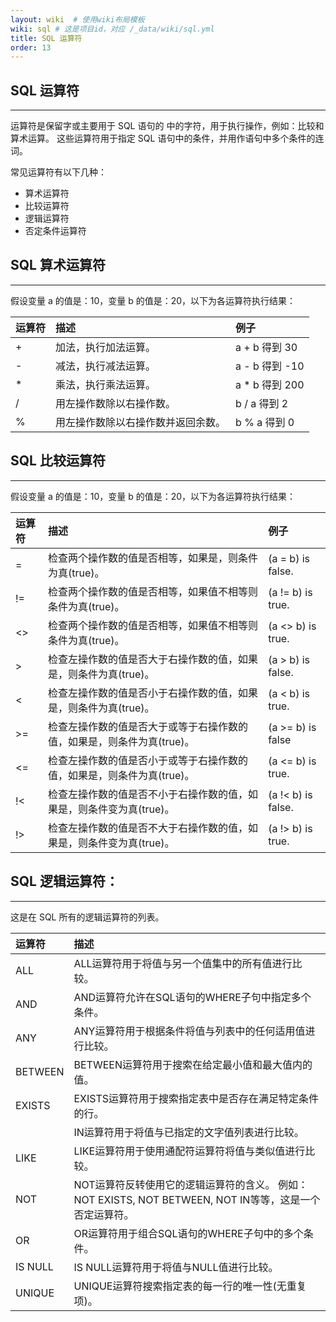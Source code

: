 ```yaml
---
layout: wiki  # 使用wiki布局模板
wiki: sql # 这是项目id，对应 /_data/wiki/sql.yml
title: SQL 运算符
order: 13
---
```


## SQL 运算符

------

运算符是保留字或主要用于 SQL 语句的 中的字符，用于执行操作，例如：比较和算术运算。 这些运算符用于指定 SQL 语句中的条件，并用作语句中多个条件的连词。

常见运算符有以下几种：

- 算术运算符
- 比较运算符
- 逻辑运算符
- 否定条件运算符

## SQL 算术运算符

------

假设变量 a 的值是：10，变量 b 的值是：20，以下为各运算符执行结果：

| 运算符 | 描述                               | 例子           |
| :----- | :--------------------------------- | :------------- |
| +      | 加法，执行加法运算。               | a + b 得到 30  |
| -      | 减法，执行减法运算。               | a - b 得到 -10 |
| *      | 乘法，执行乘法运算。               | a * b 得到 200 |
| /      | 用左操作数除以右操作数。           | b / a 得到 2   |
| %      | 用左操作数除以右操作数并返回余数。 | b % a 得到 0   |

## SQL 比较运算符

------

假设变量 a 的值是：10，变量 b 的值是：20，以下为各运算符执行结果：

| 运算符 | 描述                                                         | 例子               |
| :----- | :----------------------------------------------------------- | :----------------- |
| =      | 检查两个操作数的值是否相等，如果是，则条件为真(true)。       | (a = b) is false.  |
| !=     | 检查两个操作数的值是否相等，如果值不相等则条件为真(true)。   | (a != b) is true.  |
| <>     | 检查两个操作数的值是否相等，如果值不相等则条件为真(true)。   | (a <> b) is true.  |
| >      | 检查左操作数的值是否大于右操作数的值，如果是，则条件为真(true)。 | (a > b) is false.  |
| <      | 检查左操作数的值是否小于右操作数的值，如果是，则条件为真(true)。 | (a < b) is true.   |
| >=     | 检查左操作数的值是否大于或等于右操作数的值，如果是，则条件为真(true)。 | (a >= b) is false  |
| <=     | 检查左操作数的值是否小于或等于右操作数的值，如果是，则条件为真(true)。 | (a <= b) is true.  |
| !<     | 检查左操作数的值是否不小于右操作数的值，如果是，则条件变为真(true)。 | (a !< b) is false. |
| !>     | 检查左操作数的值是否不大于右操作数的值，如果是，则条件变为真(true)。 | (a !> b) is true.  |

## SQL 逻辑运算符：

------

这是在 SQL 所有的逻辑运算符的列表。

| 运算符  | 描述                                                         |
| :------ | :----------------------------------------------------------- |
| ALL     | ALL运算符用于将值与另一个值集中的所有值进行比较。            |
| AND     | AND运算符允许在SQL语句的WHERE子句中指定多个条件。            |
| ANY     | ANY运算符用于根据条件将值与列表中的任何适用值进行比较。      |
| BETWEEN | BETWEEN运算符用于搜索在给定最小值和最大值内的值。            |
| EXISTS  | EXISTS运算符用于搜索指定表中是否存在满足特定条件的行。       |
|         | IN运算符用于将值与已指定的文字值列表进行比较。               |
| LIKE    | LIKE运算符用于使用通配符运算符将值与类似值进行比较。         |
| NOT     | NOT运算符反转使用它的逻辑运算符的含义。 例如：NOT EXISTS, NOT BETWEEN, NOT IN等等，这是一个否定运算符。 |
| OR      | OR运算符用于组合SQL语句的WHERE子句中的多个条件。             |
| IS NULL | IS NULL运算符用于将值与NULL值进行比较。                      |
| UNIQUE  | UNIQUE运算符搜索指定表的每一行的唯一性(无重复项)。           |
